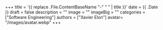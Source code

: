 +++
title = '{{ replace .File.ContentBaseName "-" " " | title }}'
date = {{ .Date }}
draft = false
description = ""
image = ""
imageBig = ""
categories = ["Software Engineering"]
authors = ["Xavier Elon"]
avatar= "/images/avatar.webp"
+++
